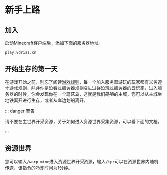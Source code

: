 # 新手上路

## 加入

启动Minecraft客户端后，添加下面的服务器地址。

```
play.vdrias.cn
```

## 开始生存的第一天

在游戏开始之前，别忘了阅读[游戏规则](/rules)，每一个加入服务器游玩的玩家都有义务遵守游戏规则，~~除非你是没看过服务器规则没进过群没玩过服务器的云玩家~~，进入服务器的时候，你会发现你在一个蘑菇岛，这就是我们~~简陋~~的主城，您可以从主城坐地铁离开进行生存，或者从岸边划船离开。

::: danger 警告

请不要在主世界开采资源，关于如何进入资源世界采集资源，可以看下面的文档。

:::

## 资源世界

您可以输入`/warp mine`进入资源世界开采资源，输入`/tpr`可以在资源世界内随机传送，该指令的冷却时间为1分钟。